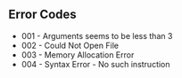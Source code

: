 ## Error Codes

* 001 - Arguments seems to be less than 3
* 002 - Could Not Open File
* 003 - Memory Allocation Error
* 004 - Syntax Error - No such instruction